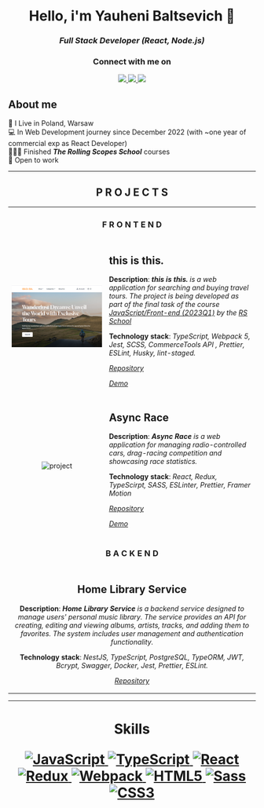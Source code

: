 <h1  align="center">Hello, i'm Yauheni Baltsevich 👋</h1>
<h3  align="center"><i>Full Stack Developer (React, Node.js)</i></h3>

<div  align="center">
	<h3>Connect with me on</h3>
	<p  align="center">
		<a  href="https://www.linkedin.com/in/eugenebalts/">
			<img  src="https://img.shields.io/badge/LinkedIn-0077B5?style=for-the-badge&logo=linkedin&logoColor=white"></img>
		</a>
		<a  href="mailto:norcobeatz@gmail.com">
			<img  src="https://img.shields.io/badge/Gmail-D14836?style=for-the-badge&logo=gmail&logoColor=white"></img>
		</a>
		<a  href="https://t.me/eugenebalts">
			<img  src="https://img.shields.io/badge/Telegram-2CA5E0?style=for-the-badge&logo=telegram&logoColor=white"></img>
		</a>
	</p>
</div>

## About me

🗽 I Live in Poland, Warsaw  
💻 In Web Development journey since December 2022  (with ~one year of commercial exp as React Developer)  
👨🏿‍🎓 Finished **_The Rolling Scopes School_** courses  
💼 Open to work

---

<div align="center">
	<h2 align="center">P R O J E C T S</h2>
	<table align="center">
		<tr>
			<td align="center" colspan="2"><h3>F R O N T E N D</h3></td>
		</tr>
		<tr>
			<td align="center">
				<img src="./assets/projects/this-is-this.png" alt="project">
			</td>
			<td align="left">
				<h2>this is this.</h2>
				<p></p>
				<p><b>Description</b>: <b><i>this is this.</i></b><i> is a web application for searching and buying travel tours.
					The project is being developed as part of the final task of the course <a href="https://rs.school/js/" target="_blank">
					JavaScript/Front-end (2023Q1)</a> by the <a href="https://rs.school/" target="_blank">RS School</a>
				</i></p>
				<p></p>
				<p><b>Technology stack</b>: <i>TypeScript, Webpack 5, Jest, SCSS, CommerceTools API , Prettier, ESLint, Husky, lint-staged.</i></p>
				<p><p>
				<p><a href="https://github.com/eugenebalts/e-commerce" target="_blank"><i>Repository</i></a></p>
				<p><a href="https://this-is-this.onrender.com/" target="_blank"><i>Demo</i></a></p>
			</td>
		</tr>
		<tr>
			<td align="center">
				<img src="https://github.com/eugenebalts/eugenebalts/assets/111137232/cb4cd6c0-cdd1-4631-a6c5-f0c2ba1dc603" alt="project">
			</td>
			<td align="left">
				<h2>Async Race</h2>
				<p></p>
				<p><b>Description</b>: <b><i>Async Race</i></b><i> is a web application for managing radio-controlled cars, drag-racing competition and showcasing race statistics. </i></p>
				<p></p>
				<p><b>Technology stack</b>: <i>React, Redux, TypeScirpt, SASS, ESLinter, Prettier, Framer Motion</i></p>
				<p><p>
				<p><a href="https://github.com/eugenebalts/test-async-race" target="_blank"><i>Repository</i></a></p>
				<p><a href="https://test-async-race.onrender.com/" target="_blank"><i>Demo</i></a></p>
			</td>
		</tr>
		<tr>
			<td align="center" colspan="2"><h3>B A C K E N D</h3></td>
		</tr>
		<tr>
			<td align="center" colspan="2">
				<h2>Home Library Service</h2>
				<p></p>
				<p><b>Description</b>: <b><i>Home Library Service</i></b><i> 
						is a backend service designed to manage users' personal music library. 
						The service provides an API for creating, editing and viewing albums, artists, tracks, and adding 
						them to favorites. The system includes user management and authentication functionality.
				</i></p>
				<p></p>
				<p><b>Technology stack</b>: <i>NestJS, TypeScript, PostgreSQL, TypeORM, JWT, Bcrypt, Swagger, Docker, Jest, Prettier, ESLint.</i></p>
				<p><p>
				<p><a href="https://github.com/eugenebalts/nodejs2024Q1-service" target="_blank"><i>Repository</i></a></p>
			</td>
		</tr>
	</table>
</div>

---

<div align="center">
	<h1><b> Skills<b> </h>
		<p></p>
	<p align="center">
		<a href="https://developer.mozilla.org/en-US/docs/Web/JavaScript" target="_blank" rel="noreferrer">
			<img src="https://raw.githubusercontent.com/danielcranney/readme-generator/main/public/icons/skills/javascript-colored.svg" width="36" height="36" alt="JavaScript" />
		</a>
		<a href="https://www.typescriptlang.org/" target="_blank" rel="noreferrer">
			<img src="https://raw.githubusercontent.com/danielcranney/readme-generator/main/public/icons/skills/typescript-colored.svg" width="36" height="36" alt="TypeScript" />
		</a>
		<a href="https://reactjs.org/" target="_blank" rel="noreferrer">
			<img src="https://raw.githubusercontent.com/danielcranney/readme-generator/main/public/icons/skills/react-colored.svg" width="36" height="36" alt="React" />
		</a>
		<a href="https://redux.js.org/" target="_blank" rel="noreferrer">
			<img src="https://raw.githubusercontent.com/danielcranney/readme-generator/main/public/icons/skills/redux-colored.svg" width="36" height="36" alt="Redux" />
		</a>
		<a href="https://webpack.js.org/" target="_blank" rel="noreferrer">
			<img src="https://raw.githubusercontent.com/danielcranney/readme-generator/main/public/icons/skills/webpack-colored.svg" width="36" height="36" alt="Webpack" />
		</a>
		<a href="https://developer.mozilla.org/en-US/docs/Glossary/HTML5" target="_blank" rel="noreferrer">
			<img src="https://raw.githubusercontent.com/danielcranney/readme-generator/main/public/icons/skills/html5-colored.svg" width="36" height="36" alt="HTML5" />
		</a>
		<a href="https://sass-lang.com/" target="_blank" rel="noreferrer">
			<img src="https://raw.githubusercontent.com/danielcranney/readme-generator/main/public/icons/skills/sass-colored.svg" width="36" height="36" alt="Sass" />
		</a>
		<a href="https://www.w3.org/TR/CSS/#css" target="_blank" rel="noreferrer">
			<img src="https://raw.githubusercontent.com/danielcranney/readme-generator/main/public/icons/skills/css3-colored.svg" width="36" height="36" alt="CSS3" />
		</a>
	</p>
<div>
